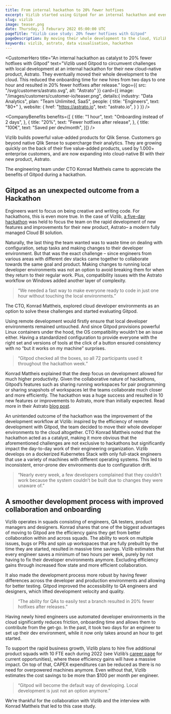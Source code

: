 ```yaml
---
title: From internal hackathon to 20% fewer hotfixes
excerpt: Vizlib started using Gitpod for an internal hackathon and eventually moved their whole development to the cloud. This reduced the onboarding time for new hires from two days to one hour and resulted in 20% fewer hotfixes after release.
slug: vizlib
image: teaser.png
date: Thursday, 3 Feburary 2022 05:00:00 UTC
pageTitle: "Vizlib case study: 20% fewer hotfixes with Gitpod"
pageDescription: By moving their whole development to the cloud, Vizlib reduced onboarding time for new hires from 2d to 1h. 20% fewer hotfixes after release through Gitpod.
keywords: vizlib, astrato, data visualisation, hackathon
---
```


<script lang="ts" context="module">
  export const prerender = true;
</script>

<script lang="ts">
	import CustomerHero from "$lib/components/customers/customer-hero.svelte";
	import CompanyBenefits from "$lib/components/customers/company-benefits.svelte";
	import Section from "$lib/components/section.svelte";
	import Story from "$lib/components/customers/story.svelte";
	import Quote from "$lib/components/quote.svelte";
</script>

<CustomerHero
title="An internal hackathon as catalyst to 20% fewer hotfixes with Gitpod"
text="Vizlib used Gitpod to circumvent challenges with local development at an internal hackathon for their new cloud-native product, Astrato. They eventually moved their whole development to the cloud. This reduced the onboarding time for new hires from two days to one hour and resulted in 20% fewer hotfixes after release."
logo={{
		src: "/svg/customers/astrato.svg",
		alt: "Astrato"
	}}
card={{
		image: "/images/customers/customer-io/teaser.png",
		details:{
			industry: "Data Analytics",
			plan: "Team Unlimited, SaaS",
			people: {
				title: "Engineers",
				text: "80+"
			},
			website: {
				href: "https://astrato.io",
				text: "astrato.io",
			}
		}
	}}
/>

<CompanyBenefits
benefits={[
{
title: "1 hour",
text: "Onboarding instead of 2 days",
},
{
title: "20%",
text: "Fewer hotfixes after release",
},
{
title: "100€",
text: "Saved per dev/month",
}]}
/>

<Section>
	<Quote 
		quote="Gitpod will become the default way of developing. Local development is just not an option anymore."
		author={{
			name: "Konrad Mattheis",
			jobTitle: "CTO",
			company: "Vizlib"
		}}
	/>
</Section>

<Story bannerImg="/images/customers/customer-io/banner.png" text="An internal hackathon as catalyst to move developer environments into the cloud">

Vizlib builds powerful value-added products for Qlik Sense. Customers go beyond native Qlik Sense to supercharge their analytics. They are growing quickly on the back of their five value-added products, used by 1.000+ enterprise customers, and are now expanding into cloud-native BI with their new product, Astrato.

The engineering team under CTO Konrad Mattheis came to appreciate the benefits of Gitpod during a hackathon.

## Gitpod as an unexpected outcome from a Hackathon

Engineers want to focus on being creative and writing code. For hackathons, this is even more true. In the case of Vizlib, [a five-day hackathon](https://astrato.io/blog/astrato-hackathon-innovating-and-improving-our-features-for-you/) was held to focus the team on the rapid development of new features and improvements for their new product, Astrato– a modern fully managed Cloud BI solution.

Naturally, the last thing the team wanted was to waste time on dealing with configuration, setup tasks and making changes to their developer environment. But that was the exact challenge – since engineers from various areas with different dev stacks came together to collaborate towards the same goal and product. Making changes to running local developer environments was not an option to avoid breaking them for when they return to their regular work. Plus, compatibility issues with the Astrato workflow on Windows added another layer of complexity.

> “We needed a fast way to make everyone ready to code in just one hour without touching the local environments.”

The CTO, Konrad Mattheis, explored cloud developer environments as an option to solve these challenges and started evaluating Gitpod.

Using remote development would firstly ensure that local developer environments remained untouched. And since Gitpod provisions powerful Linux containers under the hood, the OS compatibility wouldn’t be an issue either. Having a standardized configuration to provide everyone with the right set and versions of tools at the click of a button ensured consistency with no “but it works on my machine” surprises.

> “Gitpod checked all the boxes, so all 72 participants used it throughout the hackathon week.”

Konrad Mattheis explained that the deep focus on development allowed for much higher productivity. Given the collaborative nature of hackathons, Gitpod’s features such as sharing running workspaces for pair programming or sharing snapshots of workspaces let the teams collaborate much closer and more efficiently. The hackathon was a huge success and resulted in 10 new features or improvements to Astrato, more than initially expected. Read more in their Astrato [blog post](https://astrato.io/blog/astrato-hackathon-innovating-and-improving-our-features-for-you/).

An unintended outcome of the hackathon was the improvement of the development workflow at Vizlib: inspired by the efficiency of remote development with Gitpod, the team decided to move their whole developer environments to the cloud altogether. CTO Konrad Mattheis noted that the hackathon acted as a catalyst, making it more obvious that the aforementioned challenges are not exclusive to hackathons but significantly impact the day-to-day work of their engineering organization. Vizlib develops on a dockerized Kubernetes Stack with only full-stack engineers that use a variety of machines with different operating systems. This led to inconsistent, error-prone dev environments due to configuration drift.

> “Nearly every week, a few developers complained that they couldn’t work because the system couldn’t be built due to changes they were unaware of.”

## A smoother development process with improved collaboration and onboarding

Vizlib operates in squads consisting of engineers, QA testers, product managers and designers. Konrad shares that one of the biggest advantages of moving to Gitpod are the efficiency gains they get from better collaboration within and across squads. The ability to work on multiple issues, bugs or PRs and spin up workspaces that are fully prebuilt by the time they are started, resulted in massive time savings. Vizlib estimates that every engineer saves a minimum of two hours per week, purely by not having to fix their developer environments anymore. Excluding efficiency gains through increased flow state and more efficient collaboration.

It also made the development process more robust by having fewer differences across the developer and production environments and allowing for better testing. Gitpod improved the accessibility to QA engineers and designers, which lifted development velocity and quality.

> “The ability for QAs to easily test a branch resulted in 20% fewer hotfixes after releases.”

Having newly hired engineers use automated developer environments in the cloud significantly reduces friction, onboarding time and allows them to contribute from the get-go. In the past, it took two days for an engineer to set up their dev environment, while it now only takes around an hour to get started.

To support the rapid business growth, Vizlib plans to hire five additional product squads with 10 FTE each during 2022 (see Vizlib’s [career page](https://careers.vizlib.com/) for current opportunities), where these efficiency gains will have a massive impact. On top of that, CAPEX expenditures can be reduced as there is no need for overpowered machines anymore. Even without that, Vizlib estimates the cost savings to be more than $100 per month per engineer.

> “Gitpod will become the default way of developing. Local development is just not an option anymore.”

We’re thankful for the collaboration with Vizlib and the interview with Konrad Mattheis that led to this case study.

</Story>
